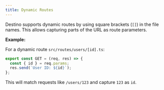 ```yaml
---
title: Dynamic Routes
---
```


Destino supports dynamic routes by using square brackets (`[]`) in the file names. This allows capturing parts of the URL as route parameters.

**Example:**

For a dynamic route `src/routes/users/[id].ts`:

```js
export const GET = (req, res) => {
  const { id } = req.params;
  res.send(`User ID: ${id}`);
};
```

This will match requests like `/users/123` and capture `123` as `id`.
